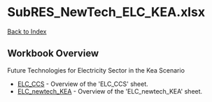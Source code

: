 # SubRES_NewTech_ELC_KEA.xlsx

[Back to Index](../../README.md)

## Workbook Overview

Future Technologies for Electricity Sector in the Kea Scenario

- [ELC_CCS](ELC_CCS.md) - Overview of the 'ELC_CCS' sheet.
- [ELC_newtech_KEA](ELC_newtech_KEA.md) - Overview of the 'ELC_newtech_KEA' sheet.
